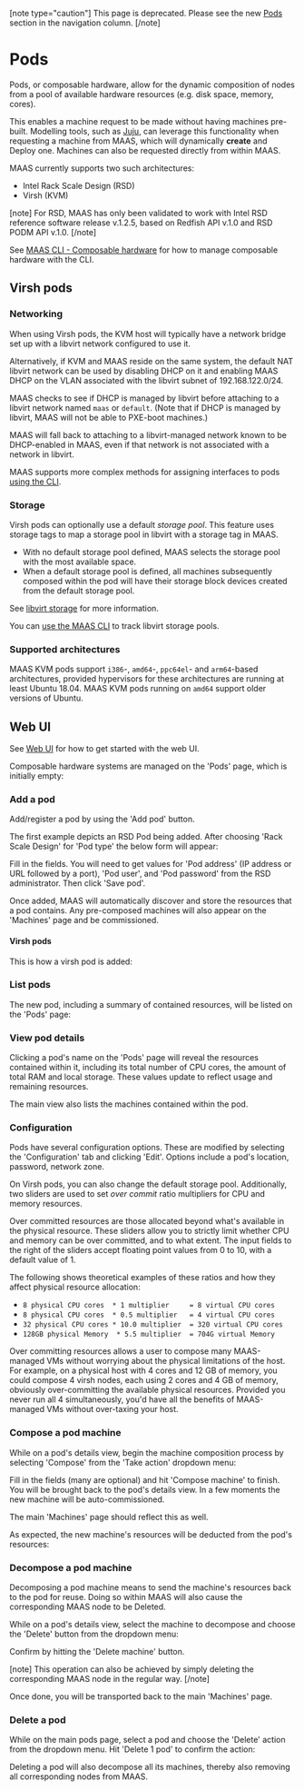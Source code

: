[note type="caution"]
This page is deprecated. Please see the new [Pods](manage-pods-intro.md) section in the navigation column.
[/note]

# Pods

Pods, or composable hardware, allow for the dynamic composition of nodes from a pool of available hardware resources (e.g. disk space, memory, cores).

This enables a machine request to be made without having machines pre-built. Modelling tools, such as [Juju](https://jujucharms.com/docs/stable/about-juju), can leverage this functionality when requesting a machine from MAAS, which will dynamically **create** and Deploy one. Machines can also be requested directly from within MAAS.

MAAS currently supports two such architectures:

-   Intel Rack Scale Design (RSD)
-   Virsh (KVM)

[note]
For RSD, MAAS has only been validated to work with Intel RSD reference software release v.1.2.5, based on Redfish API v.1.0 and RSD PODM API v.1.0.
[/note]

See [MAAS CLI - Composable hardware](/t/cli-composable-machines-management/795) for how to manage composable hardware with the CLI.

<h2 id="heading--virsh-pods">Virsh pods</h2>

<h3 id="heading--networking">Networking</h3>

When using Virsh pods, the KVM host will typically have a network bridge set up with a libvirt network configured to use it.

Alternatively, if KVM and MAAS reside on the same system, the default NAT libvirt network can be used by disabling DHCP on it and enabling MAAS DHCP on the VLAN associated with the libvirt subnet of 192.168.122.0/24.

MAAS checks to see if DHCP is managed by libvirt before attaching to a libvirt network named `maas` or `default`. (Note that if DHCP is managed by libvirt, MAAS will not be able to PXE-boot machines.)

MAAS will fall back to attaching to a libvirt-managed network known to be DHCP-enabled in MAAS, even if that network is not associated with a network in libvirt.

MAAS supports more complex methods for assigning interfaces to pods [using the CLI](/t/cli-composable-machines-management/795#interface-constraints).

<h3 id="heading--storage">Storage</h3>

Virsh pods can optionally use a default *storage pool*. This feature uses storage tags to map a storage pool in libvirt with a storage tag in MAAS.

-   With no default storage pool defined, MAAS selects the storage pool with the most available space.
-   When a default storage pool is defined, all machines subsequently composed within the pod will have their storage block devices created from the default storage pool.

See [libvirt storage](https://libvirt.org/storage.html) for more information.

You can [use the MAAS CLI](/t/cli-composable-machines-management/795#track-libvirt-storage-pools) to track libvirt storage pools.

<h3 id="heading--supported-architectures">Supported architectures</h3>

MAAS KVM pods support `i386`-, `amd64`-, `ppc64el`- and `arm64`-based architectures, provided hypervisors for these architectures are running at least Ubuntu 18.04. MAAS KVM pods running on `amd64` support older versions of Ubuntu.

<h2 id="heading--web-ui">Web UI</h2>

See [Web UI](/t/web-ui/782) for how to get started with the web UI.

Composable hardware systems are managed on the 'Pods' page, which is initially empty:

<!-- vanilla
![initial pods page](https://assets.ubuntu.com/v1/c1698d33-nodes-comp-hw__2.4_pod-initial-page.png)
 vanilla -->

<!-- ui
![initial pods page](https://assets.ubuntu.com/v1/c1698d33-nodes-comp-hw__2.4_pod-initial-page.png)
 ui -->

<!-- cli
### ADD SUITABLE CLI EXAMPLE OR PRINTOUT ###
 cli -->

<h3 id="heading--add-a-pod">Add a pod</h3>

Add/register a pod by using the 'Add pod' button.

The first example depicts an RSD Pod being added. After choosing 'Rack Scale Design' for 'Pod type' the below form will appear:

<!-- vanilla
![add RSD pod](https://assets.ubuntu.com/v1/2604a48b-nodes-comp-hw__2.4_pod-add-rsd.png)
 vanilla -->

<!-- ui
![add RSD pod](https://assets.ubuntu.com/v1/2604a48b-nodes-comp-hw__2.4_pod-add-rsd.png)
 ui -->

<!-- cli
### ADD SUITABLE CLI EXAMPLE OR PRINTOUT ###
 cli -->

Fill in the fields. You will need to get values for 'Pod address' (IP address or URL followed by a port), 'Pod user', and 'Pod password' from the RSD administrator. Then click 'Save pod'.

Once added, MAAS will automatically discover and store the resources that a pod contains. Any pre-composed machines will also appear on the 'Machines' page and be commissioned. 

<h4 id="heading--virsh-pods">Virsh pods</h4>

This is how a virsh pod is added:

<!-- vanilla
![add Virsh pod](https://assets.ubuntu.com/v1/ca39b7a1-nodes-comp-hw__2.4_pod-add-virsh.png)
 vanilla -->

<!-- ui
![add Virsh pod](https://assets.ubuntu.com/v1/ca39b7a1-nodes-comp-hw__2.4_pod-add-virsh.png)
 ui -->

<!-- cli
### ADD SUITABLE CLI EXAMPLE OR PRINTOUT ###
 cli -->

<h3 id="heading--list-pods">List pods</h3>

The new pod, including a summary of contained resources, will be listed on the 'Pods' page:

<!-- vanilla
![save pod](https://assets.ubuntu.com/v1/6a1e0fc2-nodes-comp-hw__2.4_pod-list.png)
 vanilla -->

<!-- ui
![save pod](https://assets.ubuntu.com/v1/6a1e0fc2-nodes-comp-hw__2.4_pod-list.png)
 ui -->

<!-- cli
### ADD SUITABLE CLI EXAMPLE OR PRINTOUT ###
 cli -->

<h3 id="heading--view-pod-details">View pod details</h3>

Clicking a pod's name on the 'Pods' page will reveal the resources contained within it, including its total number of CPU cores, the amount of total RAM and local storage. These values update to reflect usage and remaining resources.

The main view also lists the machines contained within the pod.

<!-- vanilla
![pod details](https://assets.ubuntu.com/v1/a3308637-nodes-comp-hw__2.4_pod-details.png)
 vanilla -->

<!-- ui
![pod details](https://assets.ubuntu.com/v1/a3308637-nodes-comp-hw__2.4_pod-details.png)
 ui -->

<!-- cli
### ADD SUITABLE CLI EXAMPLE OR PRINTOUT ###
 cli -->

<h3 id="heading--configuration">Configuration</h3>

Pods have several configuration options. These are modified by selecting the 'Configuration' tab and clicking 'Edit'. Options include a pod's location, password, network zone.

On Virsh pods, you can also change the default storage pool. Additionally, two sliders are used to set *over commit* ratio multipliers for CPU and memory resources.

Over committed resources are those allocated beyond what's available in the physical resource. These sliders allow you to strictly limit whether CPU and memory can be over committed, and to what extent. The input fields to the right of the sliders accept floating point values from 0 to 10, with a default value of 1.

The following shows theoretical examples of these ratios and how they affect physical resource allocation:

-   `8 physical CPU cores  * 1 multiplier     = 8 virtual CPU cores`
-   `8 physical CPU cores  * 0.5 multiplier   = 4 virtual CPU cores`
-   `32 physical CPU cores * 10.0 multiplier  = 320 virtual CPU cores`
-   `128GB physical Memory  * 5.5 multiplier  = 704G virtual Memory`

<!-- vanilla
![pod configuration](https://assets.ubuntu.com/v1/10205df8-nodes-comp-hw__2.4_pod-compose-config.png)
 vanilla -->

<!-- ui
![pod configuration](https://assets.ubuntu.com/v1/10205df8-nodes-comp-hw__2.4_pod-compose-config.png)
 ui -->

<!-- cli
### ADD SUITABLE CLI EXAMPLE OR PRINTOUT ###
 cli -->

Over committing resources allows a user to compose many MAAS-managed VMs without worrying about the physical limitations of the host. For example, on a physical host with 4 cores and 12 GB of memory, you could compose 4 virsh nodes, each using 2 cores and 4 GB of memory, obviously over-committing the available physical resources. Provided you never run all 4 simultaneously, you'd have all the benefits of MAAS-managed VMs without over-taxing your host.

<h3 id="heading--compose-a-pod-machine">Compose a pod machine</h3>

While on a pod's details view, begin the machine composition process by selecting 'Compose' from the 'Take action' dropdown menu:

<!-- vanilla
![pod compose machine](https://assets.ubuntu.com/v1/65eb4f52-nodes-comp-hw__2.4_pod-compose-machine.png)
 vanilla -->

<!-- ui
![pod compose machine](https://assets.ubuntu.com/v1/65eb4f52-nodes-comp-hw__2.4_pod-compose-machine.png)
 ui -->

<!-- cli
### ADD SUITABLE CLI EXAMPLE OR PRINTOUT ###
 cli -->

Fill in the fields (many are optional) and hit 'Compose machine' to finish. You will be brought back to the pod's details view. In a few moments the new machine will be auto-commissioned.

The main 'Machines' page should reflect this as well.

As expected, the new machine's resources will be deducted from the pod's resources:

<!-- vanilla
![pod compose machine commissioning](https://assets.ubuntu.com/v1/0a3d0805-nodes-comp-hw__2.4_pod-compose-machine-commissioning.png)
 vanilla -->

<!-- ui
![pod compose machine commissioning](https://assets.ubuntu.com/v1/0a3d0805-nodes-comp-hw__2.4_pod-compose-machine-commissioning.png)
 ui -->

<!-- cli
### ADD SUITABLE CLI EXAMPLE OR PRINTOUT ###
 cli -->

<h3 id="heading--decompose-a-pod-machine">Decompose a pod machine</h3>

Decomposing a pod machine means to send the machine's resources back to the pod for reuse. Doing so within MAAS will also cause the corresponding MAAS node to be Deleted.

While on a pod's details view, select the machine to decompose and choose the 'Delete' button from the dropdown menu:

<!-- vanilla
![pod decompose machine](https://assets.ubuntu.com/v1/6ba608fd-nodes-comp-hw__2.4_pod-decompose-machine.png)
 vanilla -->

<!-- ui
![pod decompose machine](https://assets.ubuntu.com/v1/6ba608fd-nodes-comp-hw__2.4_pod-decompose-machine.png)
 ui -->

<!-- cli
### ADD SUITABLE CLI EXAMPLE OR PRINTOUT ###
 cli -->

Confirm by hitting the 'Delete machine' button.

[note]
This operation can also be achieved by simply deleting the corresponding MAAS node in the regular way.
[/note]

Once done, you will be transported back to the main 'Machines' page.

<h3 id="heading--delete-a-pod">Delete a pod</h3>

While on the main pods page, select a pod and choose the 'Delete' action from the dropdown menu. Hit 'Delete 1 pod' to confirm the action:

<!-- vanilla
![pod delete](https://assets.ubuntu.com/v1/1c0090c6-nodes-comp-hw__2.4_pod-delete.png)
 vanilla -->

<!-- ui
![pod delete](https://assets.ubuntu.com/v1/1c0090c6-nodes-comp-hw__2.4_pod-delete.png)
 ui -->

<!-- cli
### ADD SUITABLE CLI EXAMPLE OR PRINTOUT ###
 cli -->

Deleting a pod will also decompose all its machines, thereby also removing all corresponding nodes from MAAS.

<!-- LINKS -->